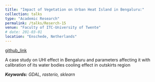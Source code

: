 ```yaml
---
title: "Impact of Vegetation on Urban Heat Island in Bengaluru:"
collection: talks
type: "Academic Research"
permalink: /talks/Reserch-15
venue: "Faculty of ITC-University of Twente"
# date: 201-03-01
location: "Enschede, Netherlands"
---
```


[github_link](https://github.com/omkarjadhav296)

A case study on UHI effect in Bengaluru and parameters affecting it with calibration of its water bodies cooling effect in outskirts region 

___Keywords:__  GDAL, rasterio, sklearn_